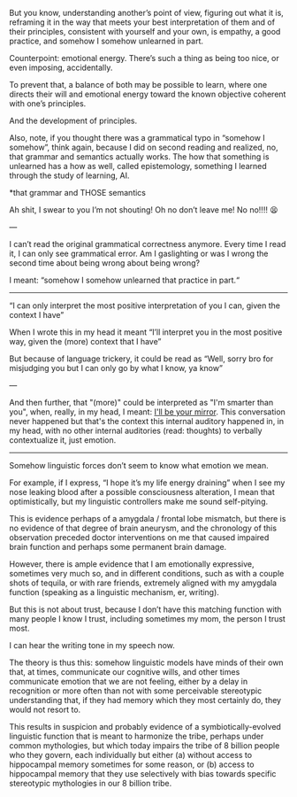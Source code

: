 But you know, understanding another’s point of view, figuring out what it is, reframing it in the way that meets your best interpretation of them and of their principles, consistent with yourself and your own, is empathy, a good practice, and somehow I somehow unlearned in part. 

Counterpoint: emotional energy. There’s such a thing as being too nice, or even imposing, accidentally. 

To prevent that, a balance of both may be possible to learn, where one directs their will and emotional energy toward the known objective coherent with one’s principles. 

And the development of principles. 

Also, note, if you thought there was a grammatical typo in “somehow I somehow”, think again, because I did on second reading and realized, no, that grammar and semantics actually works. The how that something is unlearned has a how as well, called epistemology, something I learned through the study of learning, AI.

*that grammar and THOSE semantics

Ah shit, I swear to you I’m not shouting! Oh no don’t leave me! No no!!!! 😫

—

I can’t read the original grammatical correctness anymore. Every time I read it, I can only see grammatical error. Am I gaslighting or was I wrong the second time about being wrong about being wrong?

I meant: “somehow I somehow unlearned that practice in part.“

---

“I can only interpret the most positive interpretation of you I can, given the context I have”

When I wrote this in my head it meant  “I’ll interpret you in the most positive way, given the (more) context that I have”

But because of language trickery, it could be read as “Well, sorry bro for misjudging you but I can only go by what I know, ya know”

—

And then further, that "(more)" could be interpreted as "I'm smarter than you", when, really, in my head, I meant: [I'll be your mirror](https://www.youtube.com/watch?v=KGZWb1SIiR4). This conversation never happened but that's the context this internal auditory happened in, in my head, with no other internal auditories (read: thoughts) to verbally contextualize it, just emotion.

---

Somehow linguistic forces don’t seem to know what emotion we mean. 

For example, if I express, “I hope it’s my life energy draining” when I see my nose leaking blood after a possible consciousness alteration, I mean that optimistically, but my linguistic controllers make me sound self-pitying. 

This is evidence perhaps of a amygdala / frontal lobe mismatch, but there is no evidence of that degree of brain aneurysm, and the chronology of this observation preceded doctor interventions on me that caused impaired brain function and perhaps some permanent brain damage. 

However, there is ample evidence that I am emotionally expressive, sometimes very much so, and in different conditions, such as with a couple shots of tequila, or with rare friends, extremely aligned with my amygdala function (speaking as a linguistic mechanism, er, writing). 

But this is not about trust, because I don’t have this matching function with many people I know I trust, including sometimes my mom, the person I trust most. 

I can hear the writing tone in my speech now. 

The theory is thus this: somehow linguistic models have minds of their own that, at times, communicate our cognitive wills, and other times communicate emotion that we are not feeling, either by a delay in recognition or more often than not with some perceivable stereotypic understanding that, if they had memory which they most certainly do, they would not resort to. 

This results in suspicion and probably evidence of a symbiotically-evolved linguistic function that is meant to harmonize the tribe, perhaps under common mythologies, but which today impairs the tribe of 8 billion people who they govern, each individually but either (a) without access to hippocampal memory sometimes for some reason, or (b) access to hippocampal memory that they use selectively with bias towards specific stereotypic mythologies in our 8 billion tribe. 

